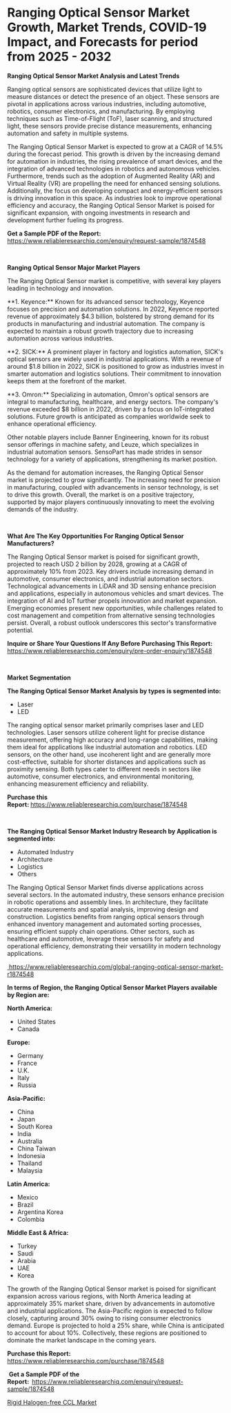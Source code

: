 <p><h1>Ranging Optical Sensor Market Growth, Market Trends, COVID-19 Impact, and Forecasts for period from 2025 - 2032</h1></p><p><strong>Ranging Optical Sensor Market Analysis and Latest Trends</strong></p>
<p><p>Ranging optical sensors are sophisticated devices that utilize light to measure distances or detect the presence of an object. These sensors are pivotal in applications across various industries, including automotive, robotics, consumer electronics, and manufacturing. By employing techniques such as Time-of-Flight (ToF), laser scanning, and structured light, these sensors provide precise distance measurements, enhancing automation and safety in multiple systems. </p><p>The Ranging Optical Sensor Market is expected to grow at a CAGR of 14.5% during the forecast period. This growth is driven by the increasing demand for automation in industries, the rising prevalence of smart devices, and the integration of advanced technologies in robotics and autonomous vehicles. Furthermore, trends such as the adoption of Augmented Reality (AR) and Virtual Reality (VR) are propelling the need for enhanced sensing solutions. Additionally, the focus on developing compact and energy-efficient sensors is driving innovation in this space. As industries look to improve operational efficiency and accuracy, the Ranging Optical Sensor Market is poised for significant expansion, with ongoing investments in research and development further fueling its progress.</p></p>
<p><strong>Get a Sample PDF of the Report:&nbsp;</strong> <a href="https://www.reliableresearchiq.com/enquiry/request-sample/1874548?utm_campaign=2444&utm_medium=2&utm_source=Github&utm_content=ia&utm_term=13022025&utm_id=ranging-optical-sensor">https://www.reliableresearchiq.com/enquiry/request-sample/1874548</a></p>
<p>&nbsp;</p>
<p><strong>Ranging Optical Sensor Major Market Players</strong></p>
<p><p>The Ranging Optical Sensor market is competitive, with several key players leading in technology and innovation. </p><p>**1. Keyence:** Known for its advanced sensor technology, Keyence focuses on precision and automation solutions. In 2022, Keyence reported revenue of approximately $4.3 billion, bolstered by strong demand for its products in manufacturing and industrial automation. The company is expected to maintain a robust growth trajectory due to increasing automation across various industries.</p><p>**2. SICK:** A prominent player in factory and logistics automation, SICK's optical sensors are widely used in industrial applications. With a revenue of around $1.8 billion in 2022, SICK is positioned to grow as industries invest in smarter automation and logistics solutions. Their commitment to innovation keeps them at the forefront of the market.</p><p>**3. Omron:** Specializing in automation, Omron's optical sensors are integral to manufacturing, healthcare, and energy sectors. The company's revenue exceeded $8 billion in 2022, driven by a focus on IoT-integrated solutions. Future growth is anticipated as companies worldwide seek to enhance operational efficiency.</p><p>Other notable players include Banner Engineering, known for its robust sensor offerings in machine safety, and Leuze, which specializes in industrial automation sensors. SensoPart has made strides in sensor technology for a variety of applications, strengthening its market position. </p><p>As the demand for automation increases, the Ranging Optical Sensor market is projected to grow significantly. The increasing need for precision in manufacturing, coupled with advancements in sensor technology, is set to drive this growth. Overall, the market is on a positive trajectory, supported by major players continuously innovating to meet the evolving demands of the industry.</p></p>
<p>&nbsp;</p>
<p><strong>What Are The Key Opportunities For Ranging Optical Sensor Manufacturers?</strong></p>
<p><p>The Ranging Optical Sensor market is poised for significant growth, projected to reach USD 2 billion by 2028, growing at a CAGR of approximately 10% from 2023. Key drivers include increasing demand in automotive, consumer electronics, and industrial automation sectors. Technological advancements in LiDAR and 3D sensing enhance precision and applications, especially in autonomous vehicles and smart devices. The integration of AI and IoT further propels innovation and market expansion. Emerging economies present new opportunities, while challenges related to cost management and competition from alternative sensing technologies persist. Overall, a robust outlook underscores this sector's transformative potential.</p></p>
<p><strong>Inquire or Share Your Questions If Any Before Purchasing This Report:</strong> <a href="https://www.reliableresearchiq.com/enquiry/pre-order-enquiry/1874548?utm_campaign=2444&utm_medium=2&utm_source=Github&utm_content=ia&utm_term=13022025&utm_id=ranging-optical-sensor">https://www.reliableresearchiq.com/enquiry/pre-order-enquiry/1874548</a></p>
<p>&nbsp;</p>
<p><strong>Market Segmentation</strong></p>
<p><strong>The Ranging Optical Sensor Market Analysis by types is segmented into:</strong></p>
<p><ul><li>Laser</li><li>LED</li></ul></p>
<p><p>The ranging optical sensor market primarily comprises laser and LED technologies. Laser sensors utilize coherent light for precise distance measurement, offering high accuracy and long-range capabilities, making them ideal for applications like industrial automation and robotics. LED sensors, on the other hand, use incoherent light and are generally more cost-effective, suitable for shorter distances and applications such as proximity sensing. Both types cater to different needs in sectors like automotive, consumer electronics, and environmental monitoring, enhancing measurement efficiency and reliability.</p></p>
<p><strong>Purchase this Report:&nbsp;</strong><a href="https://www.reliableresearchiq.com/purchase/1874548?utm_campaign=2444&utm_medium=2&utm_source=Github&utm_content=ia&utm_term=13022025&utm_id=ranging-optical-sensor">https://www.reliableresearchiq.com/purchase/1874548</a></p>
<p>&nbsp;</p>
<p><strong>The Ranging Optical Sensor Market Industry Research by Application is segmented into:</strong></p>
<p><ul><li>Automated Industry</li><li>Architecture</li><li>Logistics</li><li>Others</li></ul></p>
<p><p>The Ranging Optical Sensor Market finds diverse applications across several sectors. In the automated industry, these sensors enhance precision in robotic operations and assembly lines. In architecture, they facilitate accurate measurements and spatial analysis, improving design and construction. Logistics benefits from ranging optical sensors through enhanced inventory management and automated sorting processes, ensuring efficient supply chain operations. Other sectors, such as healthcare and automotive, leverage these sensors for safety and operational efficiency, demonstrating their versatility in modern technology applications.</p></p>
<p><a href="https://www.reliableresearchiq.com/global-ranging-optical-sensor-market-r1874548?utm_campaign=2444&utm_medium=2&utm_source=Github&utm_content=ia&utm_term=13022025&utm_id=ranging-optical-sensor">&nbsp;https://www.reliableresearchiq.com/global-ranging-optical-sensor-market-r1874548</a></p>
<p><strong>In terms of Region, the Ranging Optical Sensor Market Players available by Region are:</strong></p>
<p>
    <p> <strong> North America: </strong>
        <ul>
            <li>United States</li>
            <li>Canada</li>
        </ul>
        </p> 
    <p> <strong> Europe: </strong>
        <ul>
            <li>Germany</li>
            <li>France</li>
            <li>U.K.</li>
            <li>Italy</li>
            <li>Russia</li>
        </ul>
        </p> 
    <p> <strong> Asia-Pacific: </strong>
        <ul>
            <li>China</li>
            <li>Japan</li>
            <li>South Korea</li>
            <li>India</li>
            <li>Australia</li>
            <li>China Taiwan</li>
            <li>Indonesia</li>
            <li>Thailand</li>
            <li>Malaysia</li>
        </ul>
        </p> 
    <p> <strong> Latin America: </strong>
        <ul>
            <li>Mexico</li>
            <li>Brazil</li>
            <li>Argentina Korea</li>
            <li>Colombia</li>
        </ul>
        </p> 
    <p> <strong> Middle East & Africa: </strong>
        <ul>
            <li>Turkey</li>
            <li>Saudi</li>
            <li>Arabia</li>
            <li>UAE</li>
            <li>Korea</li>
        </ul>
    </p>
    </p>
<p><p>The growth of the Ranging Optical Sensor market is poised for significant expansion across various regions, with North America leading at approximately 35% market share, driven by advancements in automotive and industrial applications. The Asia-Pacific region is expected to follow closely, capturing around 30% owing to rising consumer electronics demand. Europe is projected to hold a 25% share, while China is anticipated to account for about 10%. Collectively, these regions are positioned to dominate the market landscape in the coming years.</p></p>
<p><strong>Purchase this Report: </strong><a href="https://www.reliableresearchiq.com/purchase/1874548?utm_campaign=2444&utm_medium=2&utm_source=Github&utm_content=ia&utm_term=13022025&utm_id=ranging-optical-sensor">https://www.reliableresearchiq.com/purchase/1874548</a></p>
<p>&nbsp;<strong>Get a Sample PDF of the Report:&nbsp;&nbsp;</strong><a href="https://www.reliableresearchiq.com/enquiry/request-sample/1874548?utm_campaign=2444&utm_medium=2&utm_source=Github&utm_content=ia&utm_term=13022025&utm_id=ranging-optical-sensor">https://www.reliableresearchiq.com/enquiry/request-sample/1874548</a></p>
<p><strong></strong></p>
<p><p><a href="https://github.com/ulyssacrayne00231/Market-Research-Report-List-1/blob/main/rigid-halogen-free-ccl-market.md?utm_campaign=2444&utm_medium=2&utm_source=Github&utm_content=ia&utm_term=13022025&utm_id=ranging-optical-sensor">Rigid Halogen-free CCL Market</a></p></p>